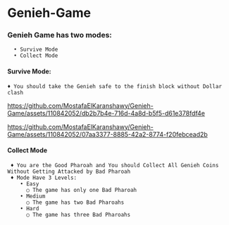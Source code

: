 # Genieh-Game
### Genieh Game has two modes: 
      • Survive Mode
      • Collect Mode

#### Survive Mode:

    ♦ You should take the Genieh safe to the finish block without Dollar clash



    
https://github.com/MostafaElKaranshawy/Genieh-Game/assets/110842052/db2b7b4e-716d-4a8d-b5f5-d61e378fdf4e







https://github.com/MostafaElKaranshawy/Genieh-Game/assets/110842052/07aa3377-8885-42a2-8774-f20febcead2b






#### Collect Mode 

     ♦ You are the Good Pharoah and You should Collect All Genieh Coins Without Getting Attacked by Bad Pharoah
     ♦ Mode Have 3 Levels:
        • Easy
          ○ The game has only one Bad Pharoah
        • Medium
          ○ The game has two Bad Pharoahs
        • Hard
          ○ The game has three Bad Pharoahs




